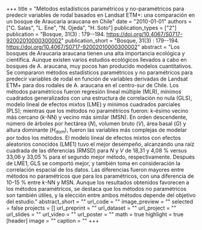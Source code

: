 +++
title = "Métodos estadísticos paramétricos y no-paramétricos para predecir  variables de rodal basados en Landsat ETM+:  una comparación en un bosque de Araucaria araucana en Chile"
date = "2010-01-01"
authors = ["C. Salas", "L. Ene", "N. Ojeda", "H. Soto"]
publication_types = ["2"]
publication = "Bosque, 31(3) : 179--194. https://doi.org/10.4067/S0717-92002010000300002"
publication_short = "Bosque, 31(3) : 179--194. https://doi.org/10.4067/S0717-92002010000300002"
abstract = "Los bosques de Araucaria araucana tienen una alta importancia ecológica y científica. Aunque existen varios estudios ecológicos llevados a cabo en bosques de A. araucana, muy pocos han producido modelos cuantitativos. Se compararon métodos estadísticos paramétricos y no paramétricos para predecir variables de rodal en función de variables derivadas de Landsat ETM+ para dos rodales de A. araucana en el centro-sur de Chile. Los métodos paramétricos fueron regresión líneal múltiple (MLR), mínimos cuadrados generalizados con una estructura de correlación no nula (GLS), modelo lineal de efectos mixtos (LME) y mínimos cuadrados parciales (PLS); mientras que los métodos no paramétricos fueron: k-ésimo vecino más cercano ($k$-NN) y vecino más similar (MSN). En orden descendente, número de árboles por hectárea ($N$), volumen bruto ($V$), área basal ($G$) y altura dominante ($H_{dom}$), fueron las variables más complejas de modelar por todos los métodos. El modelo lineal de efectos mixtos con efectos aleatorios conocidos (LME1) tuvo el mejor desempeño, alcanzando una raíz cuadrada de las diferencias (RMSD) para $N$ y $V$ de 18,31 y 4,08 % versus 33,06 y 33,05 % para el segundo mejor método, respectivamente. Después de LME1, GLS se comportó mejor, y también toma en consideración la correlación espacial de los datos. Las diferencias fueron mayores entre métodos no paramétricos que para los paramétricos, con una diferencia de 10-15 % entre $k$-NN y MSN. Aunque los resultados obtenidos favorecen a los métodos paramétricos, se destaca que los métodos no paramétricos son también útiles, y la elección entre ambos métodos depende del objetivo del estudio."
abstract_short = ""
url_code = ""
image_preview = ""
selected = false
projects = []
url_preprint = ""
url_dataset = ""
url_project = ""
url_slides = ""
url_video = ""
url_poster = ""
math = true
highlight = true
[header]
image = ""
caption = ""
+++
